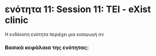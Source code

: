 
<h1><h1>ενότητα 11: Session 11: TEI - eXist clinic</h1>

Η ενδέκατη ενότητα περιέχει μια εισαγωγή σν </lb>
 <h3>Βασικά κεφάλαια της ενότητας:</h3>
<ul>
